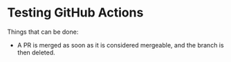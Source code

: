 # Testing GitHub Actions

Things that can be done:
- A PR is merged as soon as it is considered mergeable, and the branch is then deleted.

